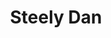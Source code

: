 ---
title: "Steely Dan"
summary: "US Rock band from New York, formed in 1972 by Walter Becker and Donald Fagen. Inducted into Rock And Roll Hall of Fame in 2001 ."
image: "steely-dan.jpg"
---
